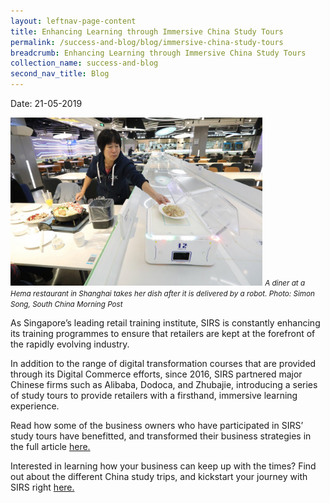 ```yaml
---
layout: leftnav-page-content
title: Enhancing Learning through Immersive China Study Tours
permalink: /success-and-blog/blog/immersive-china-study-tours
breadcrumb: Enhancing Learning through Immersive China Study Tours
collection_name: success-and-blog
second_nav_title: Blog
---
```

Date:  21-05-2019 

<img src="/images-2021/Blog_2019_ImmersiveChinaStudyTours.jpg" style="width:80%;max-width:1000px;">
<small><i>A diner at a Hema restaurant in Shanghai takes her dish after it is delivered by a robot. Photo: Simon Song, South China Morning Post</i></small>

<p>As Singapore’s leading retail training institute, SIRS is constantly enhancing its training programmes to ensure that retailers are kept at the forefront of the rapidly 
  evolving industry.</p>

<p>In addition to the range of digital transformation courses that are provided through its Digital Commerce efforts, since 2016, SIRS partnered major Chinese firms such as 
  Alibaba, Dodoca, and Zhubajie, introducing a series of study tours to provide retailers with a firsthand, immersive learning experience.</p>

<p>Read how some of the business owners who have participated in SIRS’ study tours have benefitted, and transformed their business strategies in the 
  full article <a href="https://www.scmp.com/week-asia/economics/article/3010700/school-wechat-china-study-tours-teaching-tech-singapore">here.</a></p>

<p>Interested in learning how your business can keep up with the times? Find out about the different China study trips, and kickstart your journey with SIRS 
  right <a href="/digital-programmes/study-trips">here.</a></p>

